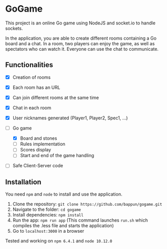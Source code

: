 # GoGame

This project is an online Go game using NodeJS and socket.io to handle sockets.

In the application, you are able to create different rooms containing a Go board and a chat. In a room, two players can enjoy the game, as well as spectators who can watch it. Everyone can use the chat to communicate.

## Functionalities
- [x] Creation of rooms
- [x] Each room has an URL
- [x] Can join different rooms at the same time
- [x] Chat in each room
- [x] User nicknames generated (Player1, Player2, Spec1, ...)
- [ ] Go game
  - [x] Board and stones
  - [ ] Rules implementation
  - [ ] Scores display
  - [ ] Start and end of the game handling
- [ ] Safe Client-Server code


## Installation
You need `npm` and `node` to install and use the application.

1. Clone the repository: `git clone https://github.com/bappun/gogame.git`
2. Navigate to the folder: `cd gogame`
3. Install dependencies: `npm install`
4. Run the app: `npm run app` (This command launches `run.sh` which compiles the .less file and starts the application)
5. Go to `localhost:3000` in a browser

Tested and working on `npm 6.4.1` and `node 10.12.0`
